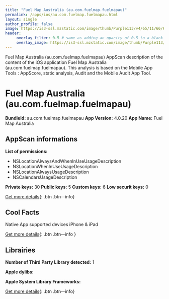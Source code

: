 ```yaml
---
title: "Fuel Map Australia (au.com.fuelmap.fuelmapau)"
permalink: /apps/ios/au.com.fuelmap.fuelmapau.html
layout: single
author_profile: false
image: https://is3-ssl.mzstatic.com/image/thumb/Purple113/v4/65/11/66/65116615-37fb-af51-3f5a-1da827a54601/AppIcon-0-0-1x_U007emarketing-0-0-0-7-0-85-220.png/512x512bb.jpg
header: 
     overlay_filter: 0.5 # same as adding an opacity of 0.5 to a black background
     overlay_image: https://is3-ssl.mzstatic.com/image/thumb/Purple113/v4/65/11/66/65116615-37fb-af51-3f5a-1da827a54601/AppIcon-0-0-1x_U007emarketing-0-0-0-7-0-85-220.png/512x512bb.jpg
---
```

Fuel Map Australia (au.com.fuelmap.fuelmapau) AppScan description of the content of the iOS application Fuel Map Australia (au.com.fuelmap.fuelmapau). This analysis is based on the Mobile App Tools : AppScore, static analysis, Audit and the Mobile Audit App Tool.

# Fuel Map Australia (au.com.fuelmap.fuelmapau)

**BundleId:** au.com.fuelmap.fuelmapau
**App Version:** 4.0.20
**App Name:** Fuel Map Australia


## AppScan informations 

**List of permissions:** 
- NSLocationAlwaysAndWhenInUseUsageDescription
- NSLocationWhenInUseUsageDescription
- NSLocationAlwaysUsageDescription
- NSCalendarsUsageDescription
  
  
**Private keys:** 30
**Public keys:** 5
**Custom keys:** 6
**Low securit keys:** 0
  
[Get more details](/pricing.html){: .btn .btn--info}

## Cool Facts

Native App
supported devices iPhone & iPad
  
[Get more details](/pricing.html){: .btn .btn--info }

## Librairies 
**Number of Third Party Library detected:** 1


**Apple dylibs:**


**Apple System Library Frameworks:**


  
[Get more details](/pricing.html){: .btn .btn--info}

